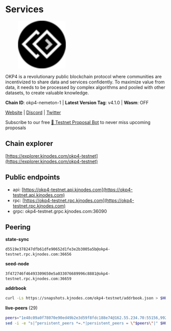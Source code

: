 # Services

<figure><img src="https://raw.githubusercontent.com/kj89/cosmos-images/main/logos/okp4.png" width="150" alt=""><figcaption></figcaption></figure>

OKP4 is a revolutionary public blockchain protocol where communities are incentivized to  share data and services confidently. To maximize value from data, it needs to be processed  by complex algorithms and pooled with other datasets, to create valuable knowledge.

**Chain ID**: okp4-nemeton-1 | **Latest Version Tag**: v4.1.0 | **Wasm**: OFF

[Website](https://okp4.network) | [Discord](https://discord.gg/okp4) | [Twitter](https://twitter.com/OKP4_Protocol)



Subscribe to our free [🤖 Testnet Proposal Bot](https://t.me/kjnodes_testnet_proposal_bot) to never miss upcoming proposals


## Chain explorer
[https://explorer.kjnodes.com/okp4-testnet](https://explorer.kjnodes.com/okp4-testnet)

## Public endpoints

* api: [https://okp4-testnet.api.kjnodes.com](https://okp4-testnet.api.kjnodes.com)
* rpc: [https://okp4-testnet.rpc.kjnodes.com](https://okp4-testnet.rpc.kjnodes.com)
* grpc: okp4-testnet.grpc.kjnodes.com:36090

## Peering

**state-sync**

```text
d5519e378247dfb61dfe90652d1fe3e2b3005a5b@okp4-testnet.rpc.kjnodes.com:36656
```

**seed-node**

```text
3f472746f46493309650e5a033076689996c8881@okp4-testnet.rpc.kjnodes.com:36659
```

**addrbook**
```bash
curl -Ls https://snapshots.kjnodes.com/okp4-testnet/addrbook.json > $HOME/.okp4d/config/addrbook.json
```

**live-peers** (29)
```bash
peers="1e48c09a0f78070e90ed49b2e3d59f8fdc188e74@162.55.234.70:55156,9928d19b7663a6fa639eb7c1ee239e671edcbdb2@5.9.147.22:26616,8527f34bd6e542304809386896997d12d80e5e0e@65.108.237.232:29656,d5519e378247dfb61dfe90652d1fe3e2b3005a5b@65.109.68.190:36656,d132ad0c5b2afd0eab2d87351eeda46dc9d69312@46.228.205.200:26656,99f6675049e22a0216af0e2447e7a4c5021874cd@142.132.132.200:28656,ead118d7cbe51cbabf5a77b69db7255512f41023@88.208.34.134:60656,7dfc61d3ac9f6da7fa9f4893bc0ffa17ef8006e6@185.111.159.139:36656,b0b56d944cf1cc569a1e77e0923e075bad94d755@141.95.145.41:28656,874373b78d2cd50e716aa464bf407581d9305655@94.250.201.130:27656,14f8949ab0a276d2e55c8fa6255430881978a619@185.192.96.236:26656,8cdeb85dada114c959c36bb59ce258c65ae3a09c@88.198.242.163:36656,603828b0b21b150ece5aeee9d548a259d08348ec@65.108.224.156:26656,42fbb917fca6787bc3ab774865f4bb1ef950f114@65.108.226.26:30656,8bccab4596e8bc162763bad6597d43523e6c32f8@104.194.8.68:26656,d1a0ff9bd7ea1ebd06bc7158f3523f5e557328be@163.172.135.127:26656,5c2a752c9b1952dbed075c56c600c3a79b58c395@95.214.55.232:26996,23e895e7d650f43e1f53522165607b71685f8cfa@65.108.75.107:26656,8028015d1c6828a0b734f3b108f0853b0e19305e@157.90.176.184:26656,6a66a38bdd5895ec6f1ce18b3430860a30e18e02@142.132.149.118:26656,854cc8b83a48ba4394c1940b57d0f42ec013e033@38.242.251.204:26656,540e0e9b33b2d87315fdf7089404671581d36e94@95.217.203.43:26656,307fb25cd6998d0d5bd1d947571f6043c6bb4069@65.109.31.114:2280,e6bc1bcddce8077ee769c4b2c24e3ec93191721f@42.117.66.196:26656,8a7605d8ae4338de5b7a0d5c70244ce05e377630@85.10.200.221:26656,25f585481845af42add73178a71169ec06f312df@65.108.9.164:20456,fe8bd9375c43a7cc6ef27e62d56af341a62e67c9@95.217.202.49:30656,eef77b5ae1c37f3e5809ff928c329dde906be388@65.108.133.73:21656,74349a1cb9479b291866debe2042de8a2e88b850@65.108.233.109:17656"
sed -i -e "s|^persistent_peers *=.*|persistent_peers = \"$peers\"|" $HOME/.okp4d/config/config.toml
```

